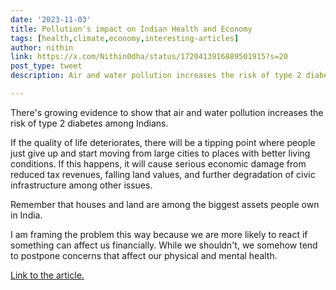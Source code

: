 ```yaml
---
date: '2023-11-03'
title: Pollution's impact on Indian Health and Economy
tags: [health,climate,economy,interesting-articles]
author: nithin
link: https://x.com/Nithin0dha/status/1720413916889501915?s=20
post_type: tweet
description: Air and water pollution increases the risk of type 2 diabetes...

---
```


There's growing evidence to show that air and water pollution increases the risk of type 2 diabetes among Indians.

If the quality of life deteriorates, there will be a tipping point where people just give up and start moving from large cities to places with better living conditions. If this happens, it will cause serious economic damage from reduced tax revenues, falling land values, and further degradation of civic infrastructure among other issues.

Remember that houses and land are among the biggest assets people own in India.

I am framing the problem this way because we are more likely to react if something can affect us financially. While we shouldn't, we somehow tend to postpone concerns that affect our physical and mental health.

[Link to the article.](https://www.theguardian.com/global-development/2023/nov/01/air-pollution-raises-risk-of-type-2-diabetes-says-landmark-indian-study-acc)
